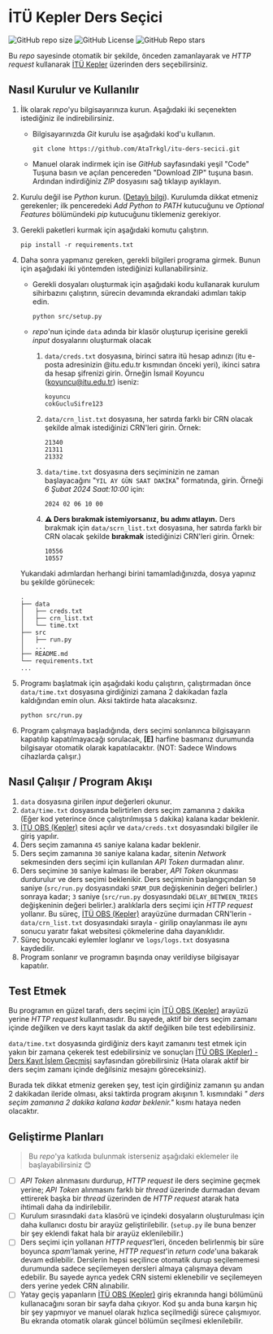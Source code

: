 # **İTÜ Kepler Ders Seçici**

![GitHub repo size](https://img.shields.io/github/repo-size/AtaTrkgl/itu-ders-secici)
![GitHub License](https://img.shields.io/github/license/AtaTrkgl/itu-ders-secici)
![GitHub Repo stars](https://img.shields.io/github/stars/AtaTrkgl/itu-ders-secici?style=flat)

Bu _repo_ sayesinde otomatik bir şekilde, önceden zamanlayarak ve _HTTP request_ kullanarak [İTÜ Kepler](https://obs.itu.edu.tr/ogrenci/) üzerinden ders seçebilirsiniz.

## Nasıl Kurulur ve Kullanılır

1. İlk olarak _repo_'yu bilgisayarınıza kurun. Aşağıdaki iki seçenekten istediğiniz ile indirebilirsiniz.
   - Bilgisayarınızda _Git_ kurulu ise aşağıdaki kod'u kullanın.

      ```console
      git clone https://github.com/AtaTrkgl/itu-ders-secici.git
      ```

   - Manuel olarak indirmek için ise _GitHub_ sayfasındaki yeşil "Code" Tuşuna basın ve açılan pencereden "Download ZIP" tuşuna basın. Ardından indirdiğiniz _ZIP_ dosyasını sağ tıklayıp ayıklayın.
2. Kurulu değil ise _Python_ kurun. ([Detaylı bilgi](https://www.python.org/downloads/)). Kurulumda dikkat etmeniz gerekenler; ilk penceredeki _Add Python to PATH_ kutucuğunu ve _Optional Features_ bölümündeki _pip_ kutucuğunu tiklemeniz gerekiyor.
3. Gerekli paketleri kurmak için aşağıdaki komutu çalıştırın.  

   ```console
   pip install -r requirements.txt
   ```

4. Daha sonra yapmanız gereken, gerekli bilgileri programa girmek. Bunun için aşağıdaki iki yöntemden istediğinizi kullanabilirsiniz.
   - Gerekli dosyaları oluşturmak için aşağıdaki kodu kullanarak kurulum sihirbazını çalıştırın, sürecin devamında ekrandaki adımları takip edin.

      ```console
      python src/setup.py
      ```

   - _repo_'nun içinde `data` adında bir klasör oluşturup içerisine gerekli _input_ dosyalarını oluşturmak olacak
     1. `data/creds.txt` dosyasına, birinci satıra itü hesap adınızı (itu e-posta adresinizin @itu.edu.tr kısmından önceki yeri), ikinci satıra da hesap şifrenizi girin. Örneğin İsmail Koyuncu (<koyuncu@itu.edu.tr>) iseniz:

          ```text
          koyuncu
          cokGucluSifre123
          ```

     2. `data/crn_list.txt` dosyasına, her satırda farklı bir CRN olacak şekilde almak istediğinizi CRN'leri girin. Örnek:

          ```text
          21340
          21311
          21332
          ```

     3. `data/time.txt` dosyasına ders seçiminizin ne zaman başlayacağını "`YIL AY GÜN SAAT DAKİKA`" formatında, girin. Örneği _6 Şubat 2024 Saat:10:00_ için:

          ```text
          2024 02 06 10 00
          ```

     4. **⚠️ Ders bırakmak istemiyorsanız, bu adımı atlayın.** Ders bırakmak için `data/scrn_list.txt` dosyasına, her satırda farklı bir CRN olacak şekilde **bırakmak** istediğinizi CRN'leri girin. Örnek:

          ```text
          10556
          10557
          ```

   Yukarıdaki adımlardan herhangi birini tamamladığınızda, dosya yapınız bu şekilde görünecek:

   ```text
   .
   ├── data
   │   ├── creds.txt
   │   ├── crn_list.txt
   │   └── time.txt
   ├── src
   │   ├── run.py
   │   ...
   ├── README.md
   └── requirements.txt
   ...
   ```

5. Programı başlatmak için aşağıdaki kodu çalıştırın, çalıştırmadan önce `data/time.txt` dosyasına girdiğinizi zamana 2 dakikadan fazla kaldığından emin olun. Aksi taktirde hata alacaksınız.

   ```console
   python src/run.py
   ```

6. Program çalışmaya başladığında, ders seçimi sonlanınca bilgisayarın kapatılıp kapatılmayacağı sorulacak, **\[E\]** harfine basmanız durumunda bilgisayar otomatik olarak kapatılacaktır. (NOT: Sadece Windows cihazlarda çalışır.)

## Nasıl Çalışır / Program Akışı

1. `data` dosyasına girilen _input_ değerleri okunur.
2. `data/time.txt` dosyasında belirtirlen ders seçim zamanına `2` dakika (Eğer kod yeterince önce çalıştırılmışsa `5` dakika) kalana kadar beklenir.
3. [İTÜ OBS (Kepler)](https://obs.itu.edu.tr/ogrenci/) sitesi açılır ve `data/creds.txt` dosyasındaki bilgiler ile giriş yapılır.
4. Ders seçim zamanına `45` saniye kalana kadar beklenir.
5. Ders seçim zamanına `30` saniye kalana kadar, sitenin _Network_ sekmesinden ders seçimi için kullanılan _API Token_ durmadan alınır.
6. Ders seçimine `30` saniye kalması ile beraber, _API Token_ okunması durdurulur ve ders seçimi beklenikir. Ders seçiminin başlangıçından `50` saniye (`src/run.py` dosyasındaki `SPAM_DUR` değişkeninin değeri belirler.) sonraya kadar; `3` saniye (`src/run.py` dosyasındaki `DELAY_BETWEEN_TRIES` değişkeninin değeri belirler.) aralıklarla ders seçimi için _HTTP request_ yollanır. Bu süreç, [İTÜ OBS (Kepler)](https://obs.itu.edu.tr/ogrenci/) arayüzüne durmadan CRN'lerin - `data/crn_list.txt` dosyasındaki sırayla - girilip onaylanması ile aynı sonucu yaratır fakat websitesi çökmelerine daha dayanıklıdır.
7. Süreç boyuncaki eylemler loglanır ve `logs/logs.txt` dosyasına kaydedilir.
8. Program sonlanır ve programın başında onay verildiyse bilgisayar kapatılır.

## Test Etmek

Bu programın en güzel tarafı, ders seçimi için [İTÜ OBS (Kepler)](https://obs.itu.edu.tr/ogrenci/) arayüzü yerine _HTTP request_ kullanmasıdır. Bu sayede, aktif bir ders seçim zamanı içinde değilken ve ders kayıt taslak da aktif değilken bile test edebilirsiniz.

`data/time.txt` dosyasında girdiğiniz ders kayıt zamanını test etmek için yakın bir zamana çekerek test edebilirsiniz ve sonuçları [İTÜ OBS (Kepler) - Ders Kayıt İşlem Geçmişi](https://obs.itu.edu.tr/ogrenci/DersKayitIslemleri/DersKayitIslemGecmisi) sayfasından görebilirsiniz (Hata olarak aktif bir ders seçim zamanı içinde değilsiniz mesajını göreceksiniz).

Burada tek dikkat etmeniz gereken şey, test için girdiğiniz zamanın şu andan 2 dakikadan ileride olması, aksi taktirda program akışının 1. kısmındaki _" ders seçim zamanına 2 dakika kalana kadar beklenir."_ kısmı hataya neden olacaktır.

## Geliştirme Planları

> Bu _repo_'ya katkıda bulunmak isterseniz aşağıdaki eklemeler ile başlayabilirsiniz 😊

- [ ] _API Token_ alınmasını durdurup, _HTTP request_ ile ders seçimine geçmek yerine; _API Token_ alınmasını farklı bir _thread_ üzerinde durmadan devam ettirerek başka bir _thread_ üzerinden de _HTTP request_ atarak hata ihtimali daha da indirilebilir.
- [ ] Kurulum sırasındaki `data` klasörü ve içindeki dosyaların oluşturulması için daha kullanıcı dostu bir arayüz geliştirilebilir. (`setup.py` ile buna benzer bir şey eklendi fakat hala bir arayüz eklenilebilir.)
- [ ] Ders seçimi için yollanan _HTTP request_'leri, önceden belirlenmiş bir süre boyunca _spam_'lamak yerine, _HTTP request_'in _return code_'una bakarak devam edilebilir. Derslerin hepsi seçilince otomatik durup seçilememesi durumunda sadece seçilemeyen dersleri almaya çalışmaya devam edebilir. Bu sayede ayrıca yedek CRN sistemi eklenebilir ve seçilemeyen ders yerine yedek CRN alınabilir.
- [ ] Yatay geçiş yapanların [İTÜ OBS (Kepler)](https://obs.itu.edu.tr/ogrenci/) giriş ekranında hangi bölümünü kullanacağını soran bir sayfa daha çıkıyor. Kod şu anda buna karşın hiç bir şey yapmıyor ve manuel olarak hızlıca seçilmediği sürece çalışmıyor. Bu ekranda otomatik olarak güncel bölümün seçilmesi eklenilebilir.
